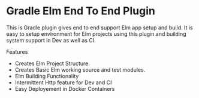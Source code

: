 # Gradle Elm End To End Plugin


This is Gradle plugin gives end to end support Elm app setup and build. It is easy to setup environment for Elm projects using this plugin and building system support in Dev as well as CI.

Features
  * Creates Elm Project Structure.
  * Creates Basic Elm working source and test modules.
  * Elm Building Functionality
  * Intermittent Http feature for Dev and CI
  * Easy Deployement in Docker Containers 
